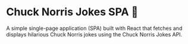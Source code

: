 # Chuck Norris Jokes SPA 🤠  

A simple single-page application (SPA) built with React that fetches and displays hilarious Chuck Norris jokes using the Chuck Norris Jokes API.
